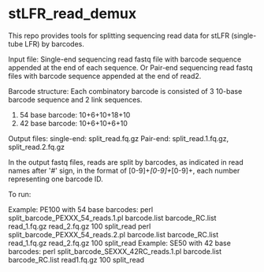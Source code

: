 # stLFR_read_demux

This repo provides tools for splitting sequencing read data for stLFR (single-tube LFR) by barcodes. 

Input file:
Single-end sequencing read fastq file with barcode sequence appended at the end of each sequence.
Or Pair-end sequencing read fastq files with barcode sequence appended at the end of read2.

Barcode structure:
Each combinatory barcode is consisted of 3 10-base barcode sequence and 2 link sequences.
1. 54 base barcode: 10+6+10+18+10
2. 42 base barcode: 10+6+10+6+10

Output files:
single-end: split_read.fq.gz
Pair-end: split_read.1.fq.gz, split_read.2.fq.gz

In the output fastq files, reads are split by barcodes, as indicated in read names after '#' sign, in the format of [0-9]+_[0-9]+_[0-9]+, each number representing one barcode ID.

To run:

Example: PE100 with 54 base barcodes:
	perl split_barcode_PEXXX_54_reads.1.pl barcode.list barcode_RC.list read_1.fq.gz read_2.fq.gz 100 split_read
	perl split_barcode_PEXXX_54_reads.2.pl barcode.list barcode_RC.list read_1.fq.gz read_2.fq.gz 100 split_read
Example: SE50 with 42 base barcodes:
	perl split_barcode_SEXXX_42RC_reads.1.pl barcode.list barcode_RC.list read1.fq.gz 100 split_read
